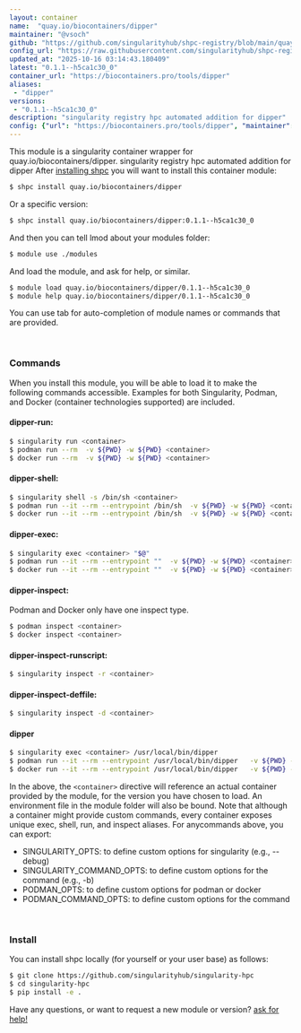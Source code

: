 ```yaml
---
layout: container
name:  "quay.io/biocontainers/dipper"
maintainer: "@vsoch"
github: "https://github.com/singularityhub/shpc-registry/blob/main/quay.io/biocontainers/dipper/container.yaml"
config_url: "https://raw.githubusercontent.com/singularityhub/shpc-registry/main/quay.io/biocontainers/dipper/container.yaml"
updated_at: "2025-10-16 03:14:43.180409"
latest: "0.1.1--h5ca1c30_0"
container_url: "https://biocontainers.pro/tools/dipper"
aliases:
 - "dipper"
versions:
 - "0.1.1--h5ca1c30_0"
description: "singularity registry hpc automated addition for dipper"
config: {"url": "https://biocontainers.pro/tools/dipper", "maintainer": "@vsoch", "description": "singularity registry hpc automated addition for dipper", "latest": {"0.1.1--h5ca1c30_0": "sha256:ccdabf6bdaa2097dbc28f12368bdafee1a1cce083c31b345e812359d8b6c1426"}, "tags": {"0.1.1--h5ca1c30_0": "sha256:ccdabf6bdaa2097dbc28f12368bdafee1a1cce083c31b345e812359d8b6c1426"}, "docker": "quay.io/biocontainers/dipper", "aliases": {"dipper": "/usr/local/bin/dipper"}}
---
```


This module is a singularity container wrapper for quay.io/biocontainers/dipper.
singularity registry hpc automated addition for dipper
After [installing shpc](#install) you will want to install this container module:


```bash
$ shpc install quay.io/biocontainers/dipper
```

Or a specific version:

```bash
$ shpc install quay.io/biocontainers/dipper:0.1.1--h5ca1c30_0
```

And then you can tell lmod about your modules folder:

```bash
$ module use ./modules
```

And load the module, and ask for help, or similar.

```bash
$ module load quay.io/biocontainers/dipper/0.1.1--h5ca1c30_0
$ module help quay.io/biocontainers/dipper/0.1.1--h5ca1c30_0
```

You can use tab for auto-completion of module names or commands that are provided.

<br>

### Commands

When you install this module, you will be able to load it to make the following commands accessible.
Examples for both Singularity, Podman, and Docker (container technologies supported) are included.

#### dipper-run:

```bash
$ singularity run <container>
$ podman run --rm  -v ${PWD} -w ${PWD} <container>
$ docker run --rm  -v ${PWD} -w ${PWD} <container>
```

#### dipper-shell:

```bash
$ singularity shell -s /bin/sh <container>
$ podman run --it --rm --entrypoint /bin/sh  -v ${PWD} -w ${PWD} <container>
$ docker run --it --rm --entrypoint /bin/sh  -v ${PWD} -w ${PWD} <container>
```

#### dipper-exec:

```bash
$ singularity exec <container> "$@"
$ podman run --it --rm --entrypoint ""  -v ${PWD} -w ${PWD} <container> "$@"
$ docker run --it --rm --entrypoint ""  -v ${PWD} -w ${PWD} <container> "$@"
```

#### dipper-inspect:

Podman and Docker only have one inspect type.

```bash
$ podman inspect <container>
$ docker inspect <container>
```

#### dipper-inspect-runscript:

```bash
$ singularity inspect -r <container>
```

#### dipper-inspect-deffile:

```bash
$ singularity inspect -d <container>
```


#### dipper

```bash
$ singularity exec <container> /usr/local/bin/dipper
$ podman run --it --rm --entrypoint /usr/local/bin/dipper   -v ${PWD} -w ${PWD} <container> -c " $@"
$ docker run --it --rm --entrypoint /usr/local/bin/dipper   -v ${PWD} -w ${PWD} <container> -c " $@"
```



In the above, the `<container>` directive will reference an actual container provided
by the module, for the version you have chosen to load. An environment file in the
module folder will also be bound. Note that although a container
might provide custom commands, every container exposes unique exec, shell, run, and
inspect aliases. For anycommands above, you can export:

 - SINGULARITY_OPTS: to define custom options for singularity (e.g., --debug)
 - SINGULARITY_COMMAND_OPTS: to define custom options for the command (e.g., -b)
 - PODMAN_OPTS: to define custom options for podman or docker
 - PODMAN_COMMAND_OPTS: to define custom options for the command

<br>

### Install

You can install shpc locally (for yourself or your user base) as follows:

```bash
$ git clone https://github.com/singularityhub/singularity-hpc
$ cd singularity-hpc
$ pip install -e .
```

Have any questions, or want to request a new module or version? [ask for help!](https://github.com/singularityhub/singularity-hpc/issues)